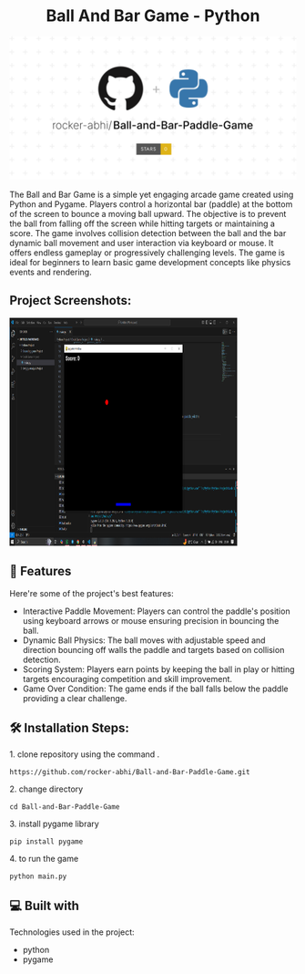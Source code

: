 <h1 align="center" id="title">Ball And Bar Game - Python</h1>

<p align="center"><img src="./screenshot/b-b.svg" alt="project-image"></p>

<p id="description">The Ball and Bar Game is a simple yet engaging arcade game created using Python and Pygame. Players control a horizontal bar (paddle) at the bottom of the screen to bounce a moving ball upward. The objective is to prevent the ball from falling off the screen while hitting targets or maintaining a score. The game involves collision detection between the ball and the bar dynamic ball movement and user interaction via keyboard or mouse. It offers endless gameplay or progressively challenging levels. The game is ideal for beginners to learn basic game development concepts like physics events and rendering.</p>

<h2>Project Screenshots:</h2>

<img src="screenshot/s-1.png" alt="project-screenshot" width="400" height="400/">

  
  
<h2>🧐 Features</h2>

Here're some of the project's best features:

*   Interactive Paddle Movement: Players can control the paddle's position using keyboard arrows or mouse ensuring precision in bouncing the ball.
*   Dynamic Ball Physics: The ball moves with adjustable speed and direction bouncing off walls the paddle and targets based on collision detection.
*   Scoring System: Players earn points by keeping the ball in play or hitting targets encouraging competition and skill improvement.
*   Game Over Condition: The game ends if the ball falls below the paddle providing a clear challenge.

<h2>🛠️ Installation Steps:</h2>

<p>1. clone repository using the command .</p>

```
https://github.com/rocker-abhi/Ball-and-Bar-Paddle-Game.git
```

<p>2. change directory</p>

```
cd Ball-and-Bar-Paddle-Game
```

<p>3. install pygame library</p>

```
pip install pygame
```

<p>4. to run the game</p>

```
python main.py
```

  
  
<h2>💻 Built with</h2>

Technologies used in the project:

*   python
*   pygame
